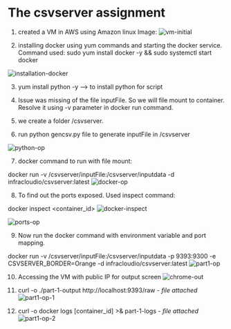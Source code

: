 # The csvserver assignment

1. created a VM in AWS using Amazon linux Image:
![vm-initial](https://github.com/user-attachments/assets/eab8f272-6649-4b20-8992-3d27a5ffb4c2)

2. installing docker using yum commands and starting the docker service. <br>
Command used: sudo yum install docker -y && sudo systemctl start docker 

![installation-docker](https://github.com/user-attachments/assets/9b19d9a8-5552-4ebd-8308-e1ee5f23130a)

3. yum install python -y --> to install python for script 

4. Issue was missing of the file inputFile. So we will file mount to container.<br>
Resolve it using -v parameter in docker run command.

5. we create a folder /csvserver.

6. run python gencsv.py file to generate inputFile in /csvserver

![python-op](https://github.com/user-attachments/assets/992839d3-fb3a-48d0-9824-f320872fdcdd)


7. docker command to run with file mount:
   <br>

docker run -v /csvserver/inputFile:/csvserver/inputdata -d infracloudio/csvserver:latest
![docker-op](https://github.com/user-attachments/assets/9f0a3d06-e36a-4b22-a81c-b09db945cc78)


8. To find out the ports exposed. Used inspect command: <br>

docker inspect <container_id>
![docker-inspect](https://github.com/user-attachments/assets/d3eae4c7-9fc9-4c35-afa9-09eb89026e04)

![ports-op](https://github.com/user-attachments/assets/6bacfdc4-a8be-46e2-b488-02cf665fa513)


9. Now run the docker command with environment variable and port mapping. <br>

docker run -v /csvserver/inputFile:/csvserver/inputdata -p 9393:9300 -e CSVSERVER_BORDER=Orange -d infracloudio/csvserver:latest
![part1-op](https://github.com/user-attachments/assets/c8d60f59-ddad-418d-a00d-364ae97efcb5)


10. Accessing the VM with public IP for output screen
![chrome-out](https://github.com/user-attachments/assets/a1113eb5-de34-4ad7-ac13-6e70f32b859a)


11. curl -o ./part-1-output http://localhost:9393/raw - *file attached* <br>
![part1-op-1](https://github.com/user-attachments/assets/ed56d121-71aa-4237-803a-073ca4a8ca80)


12. curl -o docker logs [container_id] >& part-1-logs - *file attached* <br>
![part1-op-2](https://github.com/user-attachments/assets/bd086e05-2f5e-496d-a584-2120110c4142)

